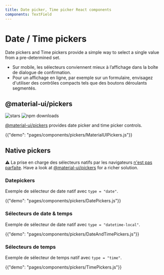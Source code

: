 ```yaml
---
title: Date picker, Time picker React components
components: TextField
---
```


# Date / Time pickers

<p class="description">Date pickers and Time pickers provide a simple way to select a single value from a pre-determined set.</p>

- Sur mobile, les sélecteurs conviennent mieux à l’affichage dans la boîte de dialogue de confirmation.
- Pour un affichage en ligne, par exemple sur un formulaire, envisagez d'utiliser des contrôles compacts tels que des boutons déroulants segmentés.

## @material-ui/pickers

![stars](https://img.shields.io/github/stars/mui-org/material-ui-pickers.svg?style=social&label=Stars) ![npm downloads](https://img.shields.io/npm/dm/@material-ui/pickers.svg)

[@material-ui/pickers](https://material-ui-pickers.dev/) provides date picker and time picker controls.

{{"demo": "pages/components/pickers/MaterialUIPickers.js"}}

## Native pickers

⚠️ La prise en charge des sélecteurs natifs par les navigateurs [n'est pas parfaite](https://caniuse.com/#feat=input-datetime). Have a look at [@material-ui/pickers](https://material-ui-pickers.dev/) for a richer solution.

### Datepickers

Exemple de sélecteur de date natif avec `type = "date"`.

{{"demo": "pages/components/pickers/DatePickers.js"}}

### Sélecteurs de date & temps

Exemple de sélecteur de date natif avec `type = "datetime-local"`.

{{"demo": "pages/components/pickers/DateAndTimePickers.js"}}

### Sélecteurs de temps

Exemple de sélecteur de temps natif avec `type = "time"`.

{{"demo": "pages/components/pickers/TimePickers.js"}}